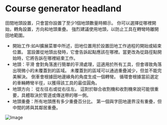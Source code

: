 # Course generator headland


田間地頭設置，只會當你設置了至少1個地頭數量時顯示。
你可以選擇從哪裡開始，轉角設置，方向和地頭重疊。
強烈建議使用地頭，以防止工具在轉彎時離開田地範圍。



- 開始工作:如AI擴展菜單中所述，田地位置用於設置田地工作過程的開始或結束位置。
當設置從地頭出發時，它會告訴起點應該在哪裡。當更改為從路徑點開始時，它將告訴在哪裡結束工作。
- 地頭：平滑 會對角落進行簡單的平滑處理，這適用於所有工具，但會導致角落出現微小的未覆蓋到的區域。 
未覆蓋到的區域可以通過重疊減少，但並不能完美解決。  倒車會根據田地邊緣角的角度生成一個轉彎。 
循環會根據當前選定的車輛轉彎半徑，以獲得該工具的最佳圓角。 
- 地頭方向： 從左往右或從右往左。 這對於聯合收割機和收割機來說可能很重要，具體取決於管道或傳送帶的哪一側。 
- 地頭重疊：所有地頭應有多少重疊百分比。 第一個與字田地邊界沒有重疊，但中間的將與其鄰居重疊。


![Image](assets/sharproundcorner_0_0_330_130.png)

